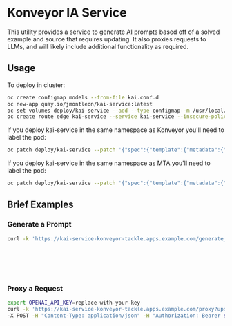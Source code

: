 # Konveyor IA Service

This utility provides a service to generate AI prompts based off of a solved example and source that requires updating. It also proxies requests to LLMs, and will likely include additional functionality as required.

## Usage

To deploy in cluster:

```bash
oc create configmap models --from-file kai.conf.d
oc new-app quay.io/jmontleon/kai-service:latest
oc set volumes deploy/kai-service --add --type configmap -m /usr/local/etc/kai.conf.d --configmap-name models --name models
oc create route edge kai-service --service kai-service --insecure-policy Redirect
```

If you deploy kai-service in the same namespace as Konveyor you'll need to label the pod:

```bash
oc patch deploy/kai-service --patch '{"spec":{"template":{"metadata":{"labels":{"role":"tackle-ui"}}}}}' --type=merge
```

If you deploy kai-service in the same namespace as MTA you'll need to label the pod:

```bash
oc patch deploy/kai-service --patch '{"spec":{"template":{"metadata":{"labels":{"role":"mta-ui"}}}}}' --type=merge
```

## Brief Examples

### Generate a Prompt

```bash
curl -k 'https://kai-service-konveyor-tackle.apps.example.com/generate_prompt' -X POST -H "Content-Type: application/json" -d '{ "issue_description": "my bad description",
                                                                                                                                             "language": "java-python-go-whatever",
                                                                                                                                             "example_original_code": "my original code",
                                                                                                                                             "example_solved_code": "my solved example",
                                                                                                                                             "current_original_code": "my current issue code",
                                                                                                                                             "model_template": "gpt" }'
```

### Proxy a Request

```bash
export OPENAI_API_KEY=replace-with-your-key
curl -k 'https://kai-service-konveyor-tackle.apps.example.com/proxy?upstream_url=https://api.openai.com/v1/chat/completions' \
-X POST -H "Content-Type: application/json" -H "Authorization: Bearer $OPENAI_API_KEY" -d '{ "stream": true, "model": "gpt-3.5-turbo", "messages": [{"role": "user", "content": "Say this is a test!"}] }'
```
